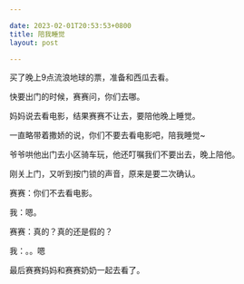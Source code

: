```yaml
---

date: 2023-02-01T20:53:53+0800
title: 陪我睡觉
layout: post

---
```


买了晚上9点流浪地球的票，准备和西瓜去看。

快要出门的时候，赛赛问，你们去哪。

妈妈说去看电影，结果赛赛不让去，要陪他晚上睡觉。

一直略带着撒娇的说，你们不要去看电影吧，陪我睡觉~

爷爷哄他出门去小区骑车玩，他还叮嘱我们不要出去，晚上陪他。

刚关上门，又听到按门锁的声音，原来是要二次确认。

赛赛：你们不去看电影。

我：嗯。

赛赛：真的？真的还是假的？

我：。。嗯

最后赛赛妈妈和赛赛奶奶一起去看了。

